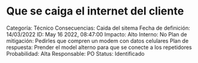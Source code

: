 # Que se caiga el internet del cliente

Categoría: Técnico
Consecuencias: Caida del sitema
Fecha de definición: 14/03/2022
ID: May 16 2022, 08:47:00
Impacto: Alto
Interno: No
Plan de mitigación: Pedirles que compren un modem con datos celulares
Plan de respuesta: Prender el model alterno para que se conecte a los repetidores
Probabilidad: Alta
Responsable: PO
Status: Identificado